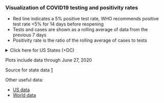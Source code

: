 <h3>Visualization of COVID19 testing and positivity rates</h3>
<ul>
<li>Red line indicates a 5% positive test rate, WHO recommends positive test rate <5% for 14 days before reopening</li>
<li>Tests and cases are shown as a rolling average of data from the previous 7 days</li>
<li>Positivity rate is the ratio of the rolling average of cases to tests</li>
</ul>
<details>
<summary>Click here for US States (+DC)</summary>
<ul>
<li><a href="./imgs/AK.png" target="_blank">AK</a></li>
<li><a href="./imgs/AL.png" target="_blank">AL</a></li>
<li><a href="./imgs/AR.png" target="_blank">AR</a></li>
<li><a href="./imgs/AZ.png" target="_blank">AZ</a></li>
<li><a href="./imgs/CA.png" target="_blank">CA</a></li>
<li><a href="./imgs/CO.png" target="_blank">CO</a></li>
<li><a href="./imgs/CT.png" target="_blank">CT</a></li>
<li><a href="./imgs/DC.png" target="_blank">DC</a></li>
<li><a href="./imgs/DE.png" target="_blank">DE</a></li>
<li><a href="./imgs/FL.png" target="_blank">FL</a></li>
<li><a href="./imgs/GA.png" target="_blank">GA</a></li>
<li><a href="./imgs/HI.png" target="_blank">HI</a></li>
<li><a href="./imgs/IA.png" target="_blank">IA</a></li>
<li><a href="./imgs/ID.png" target="_blank">ID</a></li>
<li><a href="./imgs/IL.png" target="_blank">IL</a></li>
<li><a href="./imgs/IN.png" target="_blank">IN</a></li>
<li><a href="./imgs/KS.png" target="_blank">KS</a></li>
<li><a href="./imgs/KY.png" target="_blank">KY</a></li>
<li><a href="./imgs/LA.png" target="_blank">LA</a></li>
<li><a href="./imgs/MA.png" target="_blank">MA</a></li>
<li><a href="./imgs/MD.png" target="_blank">MD</a></li>
<li><a href="./imgs/ME.png" target="_blank">ME</a></li>
<li><a href="./imgs/MI.png" target="_blank">MI</a></li>
<li><a href="./imgs/MN.png" target="_blank">MN</a></li>
<li><a href="./imgs/MO.png" target="_blank">MO</a></li>
<li><a href="./imgs/MS.png" target="_blank">MS</a></li>
<li><a href="./imgs/MT.png" target="_blank">MT</a></li>
<li><a href="./imgs/NC.png" target="_blank">NC</a></li>
<li><a href="./imgs/ND.png" target="_blank">ND</a></li>
<li><a href="./imgs/NE.png" target="_blank">NE</a></li>
<li><a href="./imgs/NH.png" target="_blank">NH</a></li>
<li><a href="./imgs/NJ.png" target="_blank">NJ</a></li>
<li><a href="./imgs/NM.png" target="_blank">NM</a></li>
<li><a href="./imgs/NV.png" target="_blank">NV</a></li>
<li><a href="./imgs/NY.png" target="_blank">NY</a></li>
<li><a href="./imgs/OH.png" target="_blank">OH</a></li>
<li><a href="./imgs/OK.png" target="_blank">OK</a></li>
<li><a href="./imgs/OR.png" target="_blank">OR</a></li>
<li><a href="./imgs/PA.png" target="_blank">PA</a></li>
<li><a href="./imgs/RI.png" target="_blank">RI</a></li>
<li><a href="./imgs/SC.png" target="_blank">SC</a></li>
<li><a href="./imgs/SD.png" target="_blank">SD</a></li>
<li><a href="./imgs/TN.png" target="_blank">TN</a></li>
<li><a href="./imgs/TX.png" target="_blank">TX</a></li>
<li><a href="./imgs/UT.png" target="_blank">UT</a></li>
<li><a href="./imgs/VA.png" target="_blank">VA</a></li>
<li><a href="./imgs/VT.png" target="_blank">VT</a></li>
<li><a href="./imgs/WA.png" target="_blank">WA</a></li>
<li><a href="./imgs/WI.png" target="_blank">WI</a></li>
<li><a href="./imgs/WV.png" target="_blank">WV</a></li>
<li><a href="./imgs/WY.png" target="_blank">WY</a></li>
</ul>
</details>

Plots include data through June 27, 2020

Source for state data <a href="https://covidtracking.com/api/v1/states/daily.csv" target="_blank">1</a>

Other useful data:
<ul>
<li><a href="https://covidtracking.com/api/v1/us/daily.csv" target="_blank">US data</a></li>
<li><a href="https://covid.ourworldindata.org/data/owid-covid-data.csv" target="_blank">World data</a></li>
</ul>
